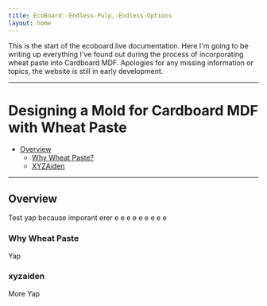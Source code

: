 ```yaml
---
title: EcoBoard:-Endless-Pulp,-Endless-Options
layout: home
---
```


This is the start of the ecoboard.live documentation. Here I'm going to be writing up everything I've found out during the process of incorporating wheat paste into Cardboard MDF.
Apologies for any missing information or topics, the website is still in early development.

----

# Designing a Mold for Cardboard MDF with Wheat Paste

*   [Overview](#overview)
    *   [Why Wheat Paste?](#why-wheat-paste)
    *   [XYZAiden](#xyzaiden)

----

## Overview
   Test yap because
   imporant
   erer
   e
   e
   e
   e
   e
   e
   e
   e
   e
   
### Why Wheat Paste
   Yap
### xyzaiden
   More Yap
